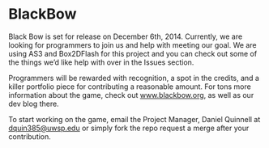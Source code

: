 BlackBow
========
Black Bow is set for release on December 6th, 2014. Currently, we are looking for programmers to join us and help with meeting our goal. We are using AS3 and Box2DFlash for this project and you can check out some of the things we’d like help with over in the Issues section.

Programmers will be rewarded with recognition, a spot in the credits, and a killer portfolio piece for contributing a reasonable amount.
For tons more information about the game,  check out www.blackbow.org, as well as our dev blog there.

To start working on the game, email the Project Manager, Daniel Quinnell at dquin385@uwsp.edu or simply fork the repo request a merge after your contribution.
